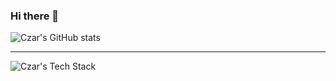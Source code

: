 ### Hi there 👋

![Czar's GitHub stats](https://github-readme-stats.vercel.app/api?username=czarpino&show_icons=true)

----

![Czar's Tech Stack](https://skillicons.dev/icons?i=php,symfony,js,nodejs,mysql,mongodb,redis,nginx,docker,bash,git,github,jenkins,aws,idea)

<!--
**czarpino/czarpino** is a ✨ _special_ ✨ repository because its `README.md` (this file) appears on your GitHub profile.

Here are some ideas to get you started:

- 🔭 I’m currently working on ...
- 🌱 I’m currently learning ...
- 👯 I’m looking to collaborate on ...
- 🤔 I’m looking for help with ...
- 💬 Ask me about ...
- 📫 How to reach me: ...
- 😄 Pronouns: ...
- ⚡ Fun fact: ...
-->
